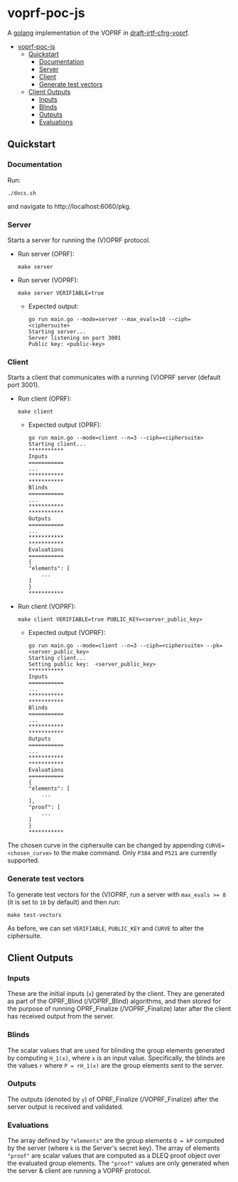 # voprf-poc-js

A [golang](https://golang.org/) implementation of the VOPRF in
[draft-irtf-cfrg-voprf](https://datatracker.ietf.org/doc/draft-irtf-cfrg-voprf/).

- [voprf-poc-js](#voprf-poc-js)
  - [Quickstart](#quickstart)
    - [Documentation](#documentation)
    - [Server](#server)
    - [Client](#client)
    - [Generate test vectors](#generate-test-vectors)
  - [Client Outputs](#client-outputs)
    - [Inputs](#inputs)
    - [Blinds](#blinds)
    - [Outputs](#outputs)
    - [Evaluations](#evaluations)

## Quickstart

### Documentation

Run:

```
./docs.sh
```

and navigate to http://localhost:6060/pkg.

### Server

Starts a server for running the (V)OPRF protocol.

- Run server (OPRF):

    ```
    make server
    ```

- Run server (VOPRF):

    ```
    make server VERIFIABLE=true
    ```

    - Expected output:

        ```
        go run main.go --mode=server --max_evals=10 --ciph=<ciphersuite>
        Starting server...
        Server listening on port 3001
        Public key: <public-key>
        ```

### Client

Starts a client that communicates with a running (V)OPRF server (default port 3001).

- Run client (OPRF):

    ```
    make client
    ```

  - Expected output (OPRF):

      ```
      go run main.go --mode=client --n=3 --ciph=<ciphersuite>
      Starting client...
      ***********
      Inputs
      ===========
      ...
      ***********
      ***********
      Blinds
      ===========
      ...
      ***********
      ***********
      Outputs
      ===========
      ...
      ***********
      ***********
      Evaluations
      ===========
      {
      "elements": [
          ...
      ]
      }
      ***********
      ```

- Run client (VOPRF):

    ```
    make client VERIFIABLE=true PUBLIC_KEY=<server_public_key>
    ```

  - Expected output (VOPRF):

      ```
      go run main.go --mode=client --n=3 --ciph=<ciphersuite> --pk=<server_public_key>
      Starting client...
      Setting public key:  <server_public_key>
      ***********
      Inputs
      ===========
      ...
      ***********
      ***********
      Blinds
      ===========
      ...
      ***********
      ***********
      Outputs
      ===========
      ...
      ***********
      ***********
      Evaluations
      ===========
      {
      "elements": [
          ...
      ],
      "proof": [
          ...
      ]
      }
      ***********
      ```

The chosen curve in the ciphersuite can be changed by appending
`CURVE=<chosen_curve>` to the make command. Only `P384` and `P521` are currently
supported.

### Generate test vectors

To generate test vectors for the (V)OPRF, run a server with `max_evals >= 8` (it
is set to `10` by default) and then run:

```
make test-vectors
```

As before, we can set `VERIFIABLE`, `PUBLIC_KEY` and `CURVE` to alter the
ciphersuite.

## Client Outputs

### Inputs

These are the initial inputs (`x`) generated by the client. They are generated as part
of the OPRF_Blind (/VOPRF_Blind) algorithms, and then stored for the purpose of
running OPRF_Finalize (/VOPRF_Finalize) later after the client has received
output from the server.

### Blinds

The scalar values that are used for blinding the group elements generated by
computing `H_1(x)`, where `x` is an input value. Specifically, the blinds are
the values `r` where `P = rH_1(x)` are the group elements sent to the server.

### Outputs

The outputs (denoted by `y`) of OPRF_Finalize (/VOPRF_Finalize) after the server
output is received and validated.

### Evaluations

The array defined by `"elements"` are the group elements `Q = kP` computed by
the server (where `k` is the Server's secret key). The array of elements
`"proof"` are scalar values that are computed as a DLEQ proof object over the
evaluated group elements. The `"proof"` values are only generated when the
server & client are running a VOPRF protocol.